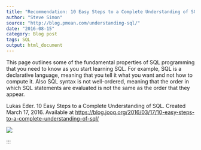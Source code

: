```yaml
---
title: "Recommendation: 10 Easy Steps to a Complete Understanding of SQL"
author: "Steve Simon"
source: "http://blog.pmean.com/understanding-sql/"
date: "2016-08-15"
category: Blog post
tags: SQL
output: html_document
---
```


This page outlines some of the fundamental properties of SQL programming
that you need to know as you start learning SQL. For example, SQL is a
declarative language, meaning that you tell it what you want and not how
to compute it. Also SQL syntax is not well-ordered, meaning that the
order in which SQL statements are evaluated is not the same as the order
that they appear.

<!---More--->

Lukas Eder. 10 Easy Steps to a Complete Understanding of SQL. Created
March 17, 2016. Available at
<https://blog.jooq.org/2016/03/17/10-easy-steps-to-a-complete-understanding-of-sql/>

![](../../../images/understanding-sql01.png)


:::

